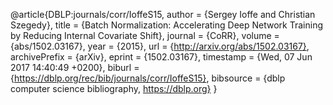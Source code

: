 @article{DBLP:journals/corr/IoffeS15,
  author    = {Sergey Ioffe and
               Christian Szegedy},
  title     = {Batch Normalization: Accelerating Deep Network Training by Reducing
               Internal Covariate Shift},
  journal   = {CoRR},
  volume    = {abs/1502.03167},
  year      = {2015},
  url       = {http://arxiv.org/abs/1502.03167},
  archivePrefix = {arXiv},
  eprint    = {1502.03167},
  timestamp = {Wed, 07 Jun 2017 14:40:49 +0200},
  biburl    = {https://dblp.org/rec/bib/journals/corr/IoffeS15},
  bibsource = {dblp computer science bibliography, https://dblp.org}
}

